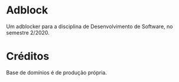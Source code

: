 # Adblock
Um adblocker para a disciplina de Desenvolvimento de Software, no semestre 2/2020.

# Créditos
Base de domínios é de produção própria.
